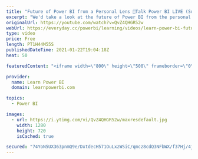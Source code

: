 ```yaml
---
title: "Future of Power BI from a Personal Lens 🔴Talk Power BI LIVE (Subscribe & Join) January 22, 2021"
excerpt: "We'd take a look at the future of Power BI from the personal lens of some amazing Power BI Professionals. Hearing the intimate perspectives of how these professionals experienced the Power BI landscape change in 2020 and what plans are they making for 2021? *CONNECT WITH OUR SPEAKERS* ➔ Frank van Delden"
originalUrl: https://youtube.com/watch?v=QvZ4QHGR52w
webUrl: https://everyday.cc/powerbi/learning/videos/learn-power-bi-future-of-power-bi-from-a-personal-lens-talk-power-bi-live-subscribe-join-january-22-2021/
type: video
price: Free
length: PT1H44M55S
publishedDateTime: 2021-01-22T19:04:18Z
heat: 50

featuredContent: "<iframe width=\"800\" height=\"500\" frameborder=\"0\" src=\"https://www.youtube.com/embed/QvZ4QHGR52w\" allow=\"accelerometer; autoplay; encrypted-media; gyroscope; picture-in-picture\" allowfullscreen></iframe>"

provider:
  name: Learn Power BI
  domain: learnpowerbi.com

topics:
  - Power BI

images:
  - url: https://i.ytimg.com/vi/QvZ4QHGR52w/maxresdefault.jpg
    width: 1280
    height: 720
    isCached: true

secured: "74YoN5UX363pnmQ9e/DxtdecH571OuLxzWSiC/qmcz8cdQ3NFbWX/f37Hj/4jRYmOEgAZRAe2v7NnYjYtWQ/Vl6bfJT9kFBhWUf/Hi2yrav8rXYSkfg5P6G9dX0rqzgYPKFgb6M4/9KWpY3riuiZwl6BbZ39g713hhwkP36rKUVTl4Z8s/WFbzk++4zMadw3RVthZyHt/F35Pq2BSoyHvYTbs8C2xOV4CJR9eQZygzkAw4XD/yFrUonenjV3PGbC+KYMKXcSZkhSGVzGi5xHM56lxunGFC+78nhY9nDs/u2hUdzl/lG/jaEhTJjB5cQS/TAwO4dqhapt5s4mjDCLY+yVExbaw4njHpMRsqWEhdXamx9Ih4vNQ47Tn65PShVS3tlDpy+mMHbKTxXk2X6gcSvOqK53+6Y46SGHv64n6Eg=;IkFCISSa4wKVg7x6g+iLTg=="
---
```


